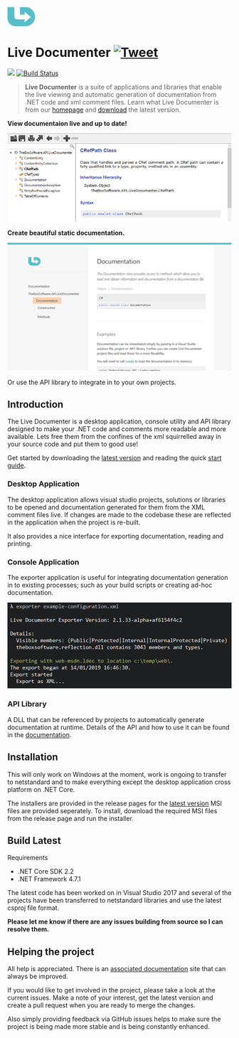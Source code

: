 ![Live Documenter](/readme/images/logo.png)

# Live Documenter [![Tweet](https://img.shields.io/twitter/url/http/shields.io.svg?style=social)](https://twitter.com/intent/tweet?text=Check%20out%20Live%20Documenter%20on%20GitHub.%20.NET%20documentation%20generator&url=https://github.com/barry-jones/live-documenter&hashtags=.net,xml_comments,documentation,generator,developers,livedocumenter)

[![](https://img.shields.io/github/release/barry-jones/live-documenter.svg)](https://github.com/barry-jones/live-documenter/releases/tag/v2.0.5)
[![Build Status](https://dev.azure.com/barryjones78/livedocumenter/_apis/build/status/barry-jones.live-documenter?branchName=master)](https://dev.azure.com/barryjones78/livedocumenter/_build/latest?definitionId=1?branchName=master)

> __Live Documenter__ is a suite of applications and libraries that enable the live viewing and automatic generation of documentation from .NET code and xml comment files. Learn what Live Documenter is from our [homepage](https://livedocumenter.barryjones.me.uk/docs) and [download](https://livedocumenter.barryjones.me.uk/download) the latest version.

__View documentaion live and up to date!__

![Live Documenter](/readme/images/ld_view_live.png)

__Create beautiful static documentation.__

![Live Documenter](/readme/images/web_refresh.png)

Or use the API library to integrate in to your own projects.

## Introduction

The Live Documenter is a desktop application, console utility and API library designed to make your .NET code and comments more readable and more available. Lets free them from the confines of the xml squirrelled away in your source code and put them to good use!

Get started by downloading the [latest version](https://livedocumenter.barryjones.me.uk/download) and reading the quick [start guide](https://livedocumenter.barryjones.me.uk/doc).

### Desktop Application
The desktop application allows visual studio projects, solutions or libraries to be opened and documentation
generated for them from the XML comment files live. If changes are made to the codebase these are reflected
in the application when the project is re-built.

It also provides a nice interface for exporting documentation, reading and printing.

### Console Application
The exporter application is useful for integrating documentation generation in to existing processes; such as your build scripts or creating ad-hoc documentation.

![Console application](/readme/images/ld_console_preview.png)

### API Library
A DLL that can be referenced by projects to automatically generate documentation at runtime. Details of the 
API and how to use it can be found in the [documentation][1].

## Installation
This will only work on Windows at the moment, work is ongoing to transfer to netstandard 
and to make everything except the desktop application cross platform on .NET Core.

The installers are provided in the release pages for the 
[latest version](https://github.com/barry-jones/live-documenter/releases) MSI files are provided seperately. 
To install, download the required MSI files from the release page and run the installer.

## Build Latest

Requirements
-  .NET Core SDK 2.2
-  .NET Framework 4.7.1

The latest code has been worked on in Visual Studio 2017 and several of the projects have been transferred to netstandard libraries and use the latest csproj file format.

__Please let me know if there are any issues building from source so I can resolve them.__

## Helping the project
All help is appreciated. There is an [associated documentation](https://github.com/barry-jones/livedocumenter-site) site that can always be improved.

If you would like to get involved in the project, please take a look at the current issues. Make a note of your interest, get the latest version and create a pull request when you are ready to merge the changes.

Also simply providing feedback via GitHub issues helps to make sure the project is being made more stable and is being constantly enhanced.

[1]: https://livedocumenter.barryjones.me.uk/docs/api/index.html
